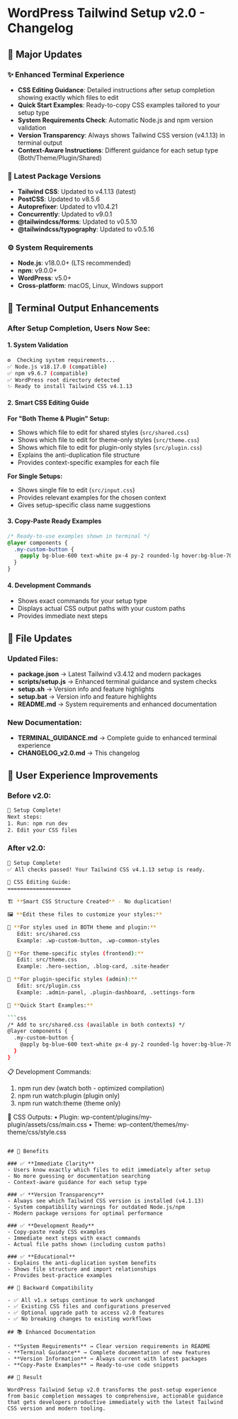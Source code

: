 # WordPress Tailwind Setup v2.0 - Changelog

## 🎉 Major Updates

### ✨ Enhanced Terminal Experience
- **CSS Editing Guidance**: Detailed instructions after setup completion showing exactly which files to edit
- **Quick Start Examples**: Ready-to-copy CSS examples tailored to your setup type
- **System Requirements Check**: Automatic Node.js and npm version validation
- **Version Transparency**: Always shows Tailwind CSS version (v4.1.13) in terminal output
- **Context-Aware Instructions**: Different guidance for each setup type (Both/Theme/Plugin/Shared)

### 🔧 Latest Package Versions
- **Tailwind CSS**: Updated to v4.1.13 (latest)
- **PostCSS**: Updated to v8.5.6
- **Autoprefixer**: Updated to v10.4.21  
- **Concurrently**: Updated to v9.0.1
- **@tailwindcss/forms**: Updated to v0.5.10
- **@tailwindcss/typography**: Updated to v0.5.16

### ⚙️ System Requirements
- **Node.js**: v18.0.0+ (LTS recommended)
- **npm**: v9.0.0+
- **WordPress**: v5.0+
- **Cross-platform**: macOS, Linux, Windows support

## 🎨 Terminal Output Enhancements

### After Setup Completion, Users Now See:

#### 1. **System Validation**
```bash
⚙️  Checking system requirements...
✅ Node.js v18.17.0 (compatible)  
✅ npm v9.6.7 (compatible)
✅ WordPress root directory detected
✨ Ready to install Tailwind CSS v4.1.13
```

#### 2. **Smart CSS Editing Guide**

**For "Both Theme & Plugin" Setup:**
- Shows which file to edit for shared styles (`src/shared.css`)
- Shows which file to edit for theme-only styles (`src/theme.css`)
- Shows which file to edit for plugin-only styles (`src/plugin.css`)
- Explains the anti-duplication file structure
- Provides context-specific examples for each file

**For Single Setups:**
- Shows single file to edit (`src/input.css`)
- Provides relevant examples for the chosen context
- Gives setup-specific class name suggestions

#### 3. **Copy-Paste Ready Examples**
```css
/* Ready-to-use examples shown in terminal */
@layer components {
  .my-custom-button {
    @apply bg-blue-600 text-white px-4 py-2 rounded-lg hover:bg-blue-700;
  }
}
```

#### 4. **Development Commands**
- Shows exact commands for your setup type
- Displays actual CSS output paths with your custom paths
- Provides immediate next steps

## 📁 File Updates

### Updated Files:
- **package.json** → Latest Tailwind v3.4.12 and modern packages
- **scripts/setup.js** → Enhanced terminal guidance and system checks
- **setup.sh** → Version info and feature highlights  
- **setup.bat** → Version info and feature highlights
- **README.md** → System requirements and enhanced documentation

### New Documentation:
- **TERMINAL_GUIDANCE.md** → Complete guide to enhanced terminal experience
- **CHANGELOG_v2.0.md** → This changelog

## 🎯 User Experience Improvements

### Before v2.0:
```bash
🎉 Setup Complete!
Next steps:
1. Run: npm run dev
2. Edit your CSS files
```

### After v2.0:
```bash
🎉 Setup Complete!
✅ All checks passed! Your Tailwind CSS v4.1.13 setup is ready.

🎨 CSS Editing Guide:
====================

🏗️ **Smart CSS Structure Created** - No duplication!

🖼️ **Edit these files to customize your styles:**

🔄 **For styles used in BOTH theme and plugin:**
   Edit: src/shared.css
   Example: .wp-custom-button, .wp-common-styles

🎨 **For theme-specific styles (frontend):**
   Edit: src/theme.css  
   Example: .hero-section, .blog-card, .site-header

🔌 **For plugin-specific styles (admin):**
   Edit: src/plugin.css
   Example: .admin-panel, .plugin-dashboard, .settings-form

🎯 **Quick Start Examples:**

```css
/* Add to src/shared.css (available in both contexts) */
@layer components {
  .my-custom-button {
    @apply bg-blue-600 text-white px-4 py-2 rounded-lg hover:bg-blue-700;
  }
}
```

📋 Development Commands:
1. npm run dev (watch both - optimized compilation)
2. npm run watch:plugin (plugin only) 
3. npm run watch:theme (theme only)

📁 CSS Outputs:
   • Plugin: wp-content/plugins/my-plugin/assets/css/main.css
   • Theme: wp-content/themes/my-theme/css/style.css
```

## 🚀 Benefits

### ✅ **Immediate Clarity**
- Users know exactly which files to edit immediately after setup
- No more guessing or documentation searching
- Context-aware guidance for each setup type

### ✅ **Version Transparency** 
- Always see which Tailwind CSS version is installed (v4.1.13)
- System compatibility warnings for outdated Node.js/npm
- Modern package versions for optimal performance

### ✅ **Development Ready**
- Copy-paste ready CSS examples
- Immediate next steps with exact commands
- Actual file paths shown (including custom paths)

### ✅ **Educational**
- Explains the anti-duplication system benefits
- Shows file structure and import relationships  
- Provides best-practice examples

## 🔄 Backward Compatibility

- ✅ All v1.x setups continue to work unchanged
- ✅ Existing CSS files and configurations preserved
- ✅ Optional upgrade path to access v2.0 features
- ✅ No breaking changes to existing workflows

## 📚 Enhanced Documentation

- **System Requirements** → Clear version requirements in README
- **Terminal Guidance** → Complete documentation of new features
- **Version Information** → Always current with latest packages
- **Copy-Paste Examples** → Ready-to-use code snippets

## 🎉 Result

WordPress Tailwind Setup v2.0 transforms the post-setup experience from basic completion messages to comprehensive, actionable guidance that gets developers productive immediately with the latest Tailwind CSS version and modern tooling.